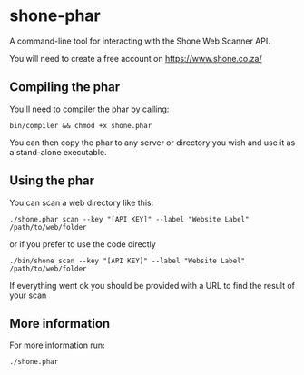 shone-phar
=======

A command-line tool for interacting with the Shone Web Scanner API.

You will need to create a free account on https://www.shone.co.za/


Compiling the phar
-----
You'll need to compiler the phar by calling:

    bin/compiler && chmod +x shone.phar

You can then copy the phar to any server or directory you wish and use it as a stand-alone executable.


Using the phar
-----

You can scan a web directory like this:

    ./shone.phar scan --key "[API KEY]" --label "Website Label" /path/to/web/folder

or if you prefer to use the code directly

    ./bin/shone scan --key "[API KEY]" --label "Website Label" /path/to/web/folder

If everything went ok you should be provided with a URL to find the result of your scan


More information
-----

For more information run:

    ./shone.phar